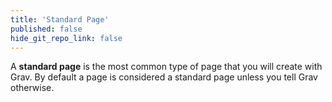 ```yaml
---
title: 'Standard Page'
published: false
hide_git_repo_link: false
---
```


A **standard page** is the most common type of page that you will create with Grav. By default a page is considered a standard page unless you tell Grav otherwise.
